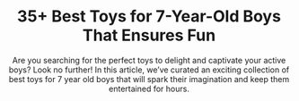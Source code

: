 ---
layout: post
title: 35+ Best Toys for 7-Year-Old Boys That Ensures Fun
subtitle: Are you searching for the perfect toys to delight and captivate your active boys? Look no further! In this article, we’ve curated an exciting collection of best toys for 7 year old boys that will spark their imagination and keep them entertained for hours.
header-img: "img/post/2023/09/copied/toy-for-7-year-old-boys-1.jpg"
header-style: text
permalink: "/toys-7-year-old-boys/"
catalog: true
tags:
  - Recipients 
  - Men
---  